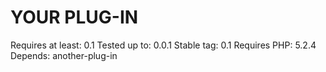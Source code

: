 YOUR PLUG-IN
==========================
Requires at least: 0.1
Tested up to: 0.0.1
Stable tag: 0.1
Requires PHP: 5.2.4
Depends: another-plug-in